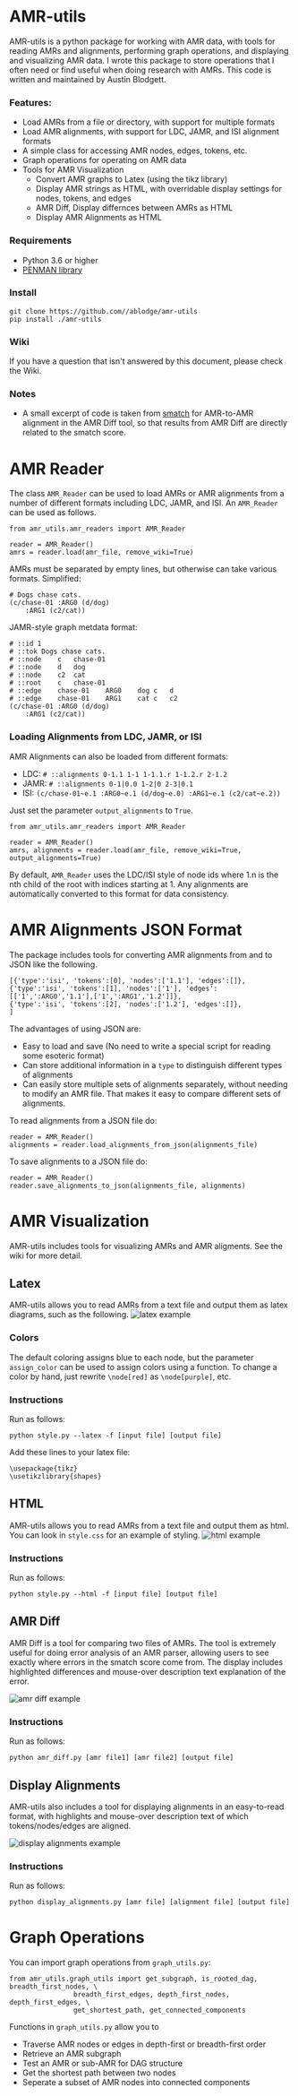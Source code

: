 # AMR-utils
AMR-utils is a python package for working with AMR data, with tools for reading AMRs and alignments, performing graph operations, and displaying and visualizing AMR data. I wrote this package to store operations that I often need or find useful when doing research with AMRs. This code is written and maintained by Austin Blodgett.
### Features:
- Load AMRs from a file or directory, with support for multiple formats
- Load AMR alignments, with support for LDC, JAMR, and ISI alignment formats
- A simple class for accessing AMR nodes, edges, tokens, etc.
- Graph operations for operating on AMR data
- Tools for AMR Visualization
	- Convert AMR graphs to Latex (using the tikz library)
	- Display AMR strings as HTML, with overridable display settings for nodes, tokens, and edges
	- AMR Diff, Display differnces between AMRs as HTML
	- Display AMR Alignments as HTML

### Requirements
- Python 3.6 or higher
- [PENMAN library](https://github.com/goodmami/penman)

### Install
```
git clone https://github.com//ablodge/amr-utils
pip install ./amr-utils
```

### Wiki
If you have a question that isn't answered by this document, please check the Wiki.

### Notes
- A small excerpt of code is taken from [smatch](https://github.com/snowblink14/smatch) for AMR-to-AMR alignment in the AMR Diff tool, so that results from AMR Diff are directly related to the smatch score.

# AMR Reader
The class `AMR_Reader` can be used to load AMRs or AMR alignments from a number of different formats including LDC, JAMR, and ISI. An `AMR_Reader` can be used as follows.

```
from amr_utils.amr_readers import AMR_Reader

reader = AMR_Reader()
amrs = reader.load(amr_file, remove_wiki=True)
```

AMRs must be separated by empty lines, but otherwise can take various formats.
Simplified:
```
# Dogs chase cats.
(c/chase-01 :ARG0 (d/dog)
	:ARG1 (c2/cat))
```

JAMR-style graph metdata format:

```
# ::id 1
# ::tok Dogs chase cats.
# ::node	c	chase-01
# ::node	d	dog
# ::node	c2	cat
# ::root	c	chase-01
# ::edge	chase-01	ARG0	dog	c	d
# ::edge	chase-01	ARG1	cat	c	c2
(c/chase-01 :ARG0 (d/dog)
	:ARG1 (c2/cat))
```

### Loading Alignments from LDC, JAMR, or ISI
AMR Alignments can also be loaded from different formats:
- LDC:
`# ::alignments 0-1.1 1-1 1-1.1.r 1-1.2.r 2-1.2`
- JAMR:
`# ::alignments 0-1|0.0 1-2|0 2-3|0.1`
- ISI:
`(c/chase-01~e.1 :ARG0~e.1 (d/dog~e.0) :ARG1~e.1 (c2/cat~e.2))`

Just set the parameter `output_alignments` to `True`. 

```
from amr_utils.amr_readers import AMR_Reader

reader = AMR_Reader()
amrs, alignments = reader.load(amr_file, remove_wiki=True, output_alignments=True)
```

By default, `AMR_Reader` uses the LDC/ISI style of node ids where 1.n is the nth child of the root with indices starting at 1. 
Any alignments are automatically converted to this format for data consistency. 

# AMR Alignments JSON Format
The package includes tools for converting AMR alignments from and to JSON like the following.
```
[{'type':'isi', 'tokens':[0], 'nodes':['1.1'], 'edges':[]},
{'type':'isi', 'tokens':[1], 'nodes':['1'], 'edges':[['1',':ARG0','1.1'],['1',':ARG1','1.2']]},
{'type':'isi', 'tokens':[2], 'nodes':['1.2'], 'edges':[]},
]
```

The advantages of using JSON are:
- Easy to load and save (No need to write a special script for reading some esoteric format)
- Can store additional information in a `type` to distinguish different types of alignments
- Can easily store multiple sets of alignments separately, without needing to modify an AMR file. That makes it easy to compare different sets of alignments. 

To read alignments from a JSON file do:
```
reader = AMR_Reader()
alignments = reader.load_alignments_from_json(alignments_file)
```
To save alignments to a JSON file do:
```
reader = AMR_Reader()
reader.save_alignments_to_json(alignments_file, alignments)
```
# AMR Visualization
AMR-utils includes tools for visualizing AMRs and AMR aligments. See the wiki for more detail.

## Latex
AMR-utils allows you to read AMRs from a text file and output them as latex diagrams, such as the following.
![latex example](https://github.com/ablodge/amr-utils/blob/master/latex_ex.PNG)

### Colors
The default coloring assigns blue to each node, but the parameter `assign_color` can be used to assign colors using a function. To change a color by hand, just rewrite `\node[red]` as `\node[purple]`, etc.

### Instructions
Run as follows:

`python style.py --latex -f [input file] [output file]`

Add these lines to your latex file:

```
\usepackage{tikz}
\usetikzlibrary{shapes}
```


## HTML
AMR-utils allows you to read AMRs from a text file and output them as html. You can look in `style.css` for an example of styling. 
![html example](https://github.com/ablodge/amr-utils/blob/master/html_ex.PNG)
### Instructions
Run as follows:

`python style.py --html -f [input file] [output file]`


## AMR Diff

AMR Diff is a tool for comparing two files of AMRs. The tool is extremely useful for doing error analysis of an AMR parser, allowing users to see exactly where errors in the smatch score come from. The display includes highlighted differences and mouse-over description text explanation of the error.

![amr diff example](https://github.com/ablodge/amr-utils/blob/master/amr_diff_ex.PNG)
### Instructions
Run as follows:

`python amr_diff.py [amr file1] [amr file2] [output file]`


## Display Alignments
AMR-utils also includes a tool for displaying alignments in an easy-to-read format, with highlights and mouse-over description text of which tokens/nodes/edges are aligned.

![display alignments example](https://github.com/ablodge/amr-utils/blob/master/display_align_ex.PNG)
### Instructions
Run as follows:

`python display_alignments.py [amr file] [alignment file] [output file]`


# Graph Operations
You can import graph operations from `graph_utils.py`:
```
from amr_utils.graph_utils import get_subgraph, is_rooted_dag, breadth_first_nodes, \
				breadth_first_edges, depth_first_nodes, depth_first_edges, \
				get_shortest_path, get_connected_components
```
Functions in `graph_utils.py` allow you to
- Traverse AMR nodes or edges in depth-first or breadth-first order
- Retrieve an AMR subgraph
- Test an AMR or sub-AMR for DAG structure
- Get the shortest path between two nodes
- Seperate a subset of AMR nodes into connected components
